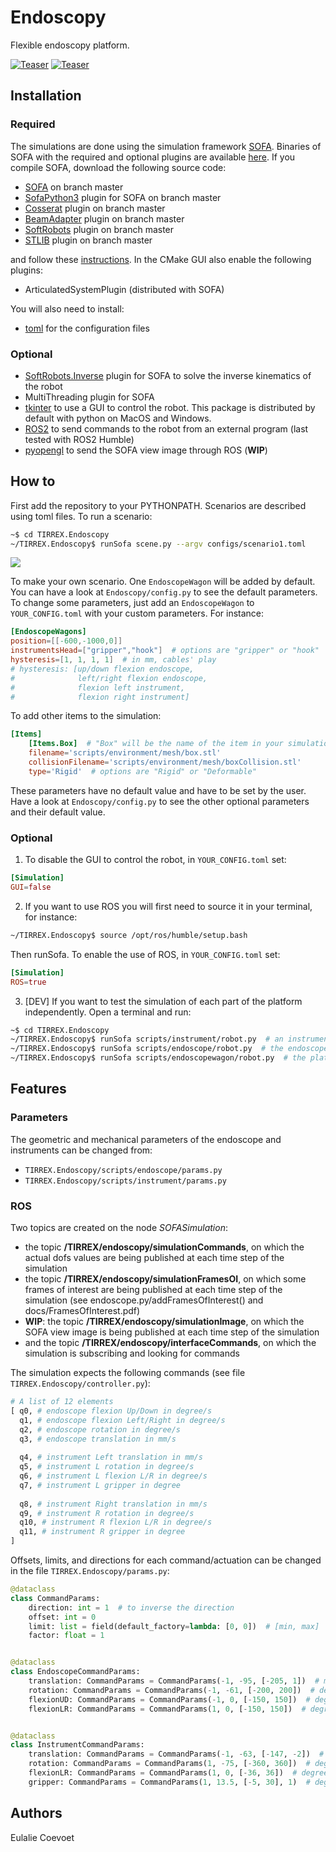 # Endoscopy

Flexible endoscopy platform. 

[![Teaser](docs/images/endoscope-video.png "Teaser video")](https://www.youtube.com/watch?v=pzuGIGmBcuA)
[![Teaser](docs/images/grippertorus-video.png "Teaser video")](https://www.youtube.com/watch?v=qMfj1V5aJVI)

## Installation


### Required 

The simulations are done using the simulation framework [SOFA](https://www.sofa-framework.org/). Binaries of SOFA with the required and optional plugins are available [here](https://github.com/SofaDefrost/TIRREX/releases). 
If you compile SOFA, download the following source code:

- [SOFA](https://github.com/sofa-framework/sofa) on branch master
- [SofaPython3](https://github.com/sofa-framework/SofaPython3) plugin for SOFA on branch master
- [Cosserat](https://github.com/SofaDefrost/Cosserat) plugin on branch master
- [BeamAdapter](https://github.com/sofa-framework/BeamAdapter) plugin on branch master 
- [SoftRobots](https://github.com/SofaDefrost/SoftRobots) plugin on branch master 
- [STLIB](https://github.com/SofaDefrost/STLIB) plugin on branch master 

and follow these [instructions](https://www.sofa-framework.org/download/). In the CMake GUI also enable the following plugins:

- ArticulatedSystemPlugin (distributed with SOFA)

You will also need to install:

- [toml](https://pypi.org/project/toml/) for the configuration files

### Optional 

- [SoftRobots.Inverse](https://github.com/SofaDefrost/SoftRobots.Inverse) plugin for SOFA to solve the inverse kinematics of the robot
- MultiThreading plugin for SOFA
- [tkinter](https://docs.python.org/fr/3/library/tkinter.html) to use a GUI to control the robot. This package is distributed by default with python on MacOS and Windows.
- [ROS2](https://docs.ros.org/en/humble/Installation.html) to send commands to the robot from an external program (last tested with ROS2 Humble)
- [pyopengl](https://pypi.org/project/PyOpenGL/) to send the SOFA view image through ROS (**WIP**)

## How to

First add the repository to your PYTHONPATH. Scenarios are described using toml files. To run a scenario:

```bash
~$ cd TIRREX.Endoscopy
~/TIRREX.Endoscopy$ runSofa scene.py --argv configs/scenario1.toml
```

![](docs/images/scenario1.png)

To make your own scenario. One `EndoscopeWagon` will be added by default. You can have a look at `Endoscopy/config.py` 
to see the default parameters. To change some parameters, just add an `EndoscopeWagon` to `YOUR_CONFIG.toml` with 
your custom parameters. For instance:

```toml
[EndoscopeWagons]
position=[[-600,-1000,0]]
instrumentsHead=["gripper","hook"]  # options are "gripper" or "hook"
hysteresis=[1, 1, 1, 1]  # in mm, cables' play
# hysteresis: [up/down flexion endoscope,
#              left/right flexion endoscope,
#              flexion left instrument,
#              flexion right instrument]
```

To add other items to the simulation:

```toml
[Items]
    [Items.Box]  # "Box" will be the name of the item in your simulation's graph
    filename='scripts/environment/mesh/box.stl'
    collisionFilename='scripts/environment/mesh/boxCollision.stl'
    type='Rigid'  # options are "Rigid" or "Deformable"
```

These parameters have no default value and have to be set by the user. Have a look at `Endoscopy/config.py` to see 
the other optional parameters and their default value.


### Optional 

1. To disable the GUI to control the robot, in `YOUR_CONFIG.toml` set:

```toml
[Simulation]
GUI=false
```

2. If you want to use ROS you will first need to source it in your terminal, for instance:

```bash
~/TIRREX.Endoscopy$ source /opt/ros/humble/setup.bash
```

Then runSofa. To enable the use of ROS, in `YOUR_CONFIG.toml` set:

```toml
[Simulation]
ROS=true
```

3. [DEV] If you want to test the simulation of each part of the platform independently. 
Open a terminal and run:

```bash
~$ cd TIRREX.Endoscopy
~/TIRREX.Endoscopy$ runSofa scripts/instrument/robot.py  # an instrument 
~/TIRREX.Endoscopy$ runSofa scripts/endoscope/robot.py  # the endoscope with two instruments
~/TIRREX.Endoscopy$ runSofa scripts/endoscopewagon/robot.py  # the platform
```


## Features


### Parameters

The geometric and mechanical parameters of the endoscope and instruments can be changed from:
- `TIRREX.Endoscopy/scripts/endoscope/params.py`
- `TIRREX.Endoscopy/scripts/instrument/params.py`

### ROS

Two topics are created on the node *SOFASimulation*:
- the topic **/TIRREX/endoscopy/simulationCommands**, on which the actual dofs values are being published at each time step of the simulation
- the topic **/TIRREX/endoscopy/simulationFramesOI**, on which some frames of interest are being published at each time step of the simulation (see endoscope.py/addFramesOfInterest() and docs/FramesOfInterest.pdf)
- **WIP**: the topic **/TIRREX/endoscopy/simulationImage**, on which the SOFA view image is being published at each time step of the simulation 
- and the topic **/TIRREX/endoscopy/interfaceCommands**, on which the simulation is subscribing and looking for commands

The simulation expects the following commands (see file `TIRREX.Endoscopy/controller.py`):

```python
# A list of 12 elements
[ q0, # endoscope flexion Up/Down in degree/s
  q1, # endoscope flexion Left/Right in degree/s
  q2, # endoscope rotation in degree/s
  q3, # endoscope translation in mm/s
  
  q4, # instrument Left translation in mm/s
  q5, # instrument L rotation in degree/s
  q6, # instrument L flexion L/R in degree/s
  q7, # instrument L gripper in degree
  
  q8, # instrument Right translation in mm/s
  q9, # instrument R rotation in degree/s
  q10, # instrument R flexion L/R in degree/s
  q11, # instrument R gripper in degree
]
```

Offsets, limits, and directions for each command/actuation can be changed in the file `TIRREX.Endoscopy/params.py`:

```python
@dataclass
class CommandParams:
    direction: int = 1  # to inverse the direction
    offset: int = 0
    limit: list = field(default_factory=lambda: [0, 0])  # [min, max]
    factor: float = 1


@dataclass
class EndoscopeCommandParams:
    translation: CommandParams = CommandParams(-1, -95, [-205, 1])  # mm
    rotation: CommandParams = CommandParams(-1, -61, [-200, 200])  # degree
    flexionUD: CommandParams = CommandParams(-1, 0, [-150, 150])  # degree
    flexionLR: CommandParams = CommandParams(1, 0, [-150, 150])  # degree


@dataclass
class InstrumentCommandParams:
    translation: CommandParams = CommandParams(-1, -63, [-147, -2])  # mm
    rotation: CommandParams = CommandParams(1, -75, [-360, 360])  # degree
    flexionLR: CommandParams = CommandParams(1, 0, [-36, 36])  # degree
    gripper: CommandParams = CommandParams(1, 13.5, [-5, 30], 1)  # degree
```

## Authors

Eulalie Coevoet

